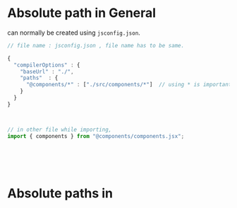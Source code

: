 # Absolute path in General
can normally be created using `jsconfig.json`. 
```javascript
// file name : jsconfig.json , file name has to be same.

{
  "compilerOptions" : {
    "baseUrl" : "./",
    "paths"  : {
      "@components/*" : ["./src/components/*"]  // using * is important, it means select all 
    } 
  }
}



// in other file while importing,
import { components } from "@components/components.jsx";
```

<br>
<br>
<br>


# Absolute paths in 
